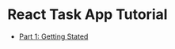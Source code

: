 # React Task App Tutorial

* [Part 1: Getting Stated ](https://github.com/trider/react-task-tutorial/tree/main/react-task-tutorial-01 "react-task-tutorial-01")
